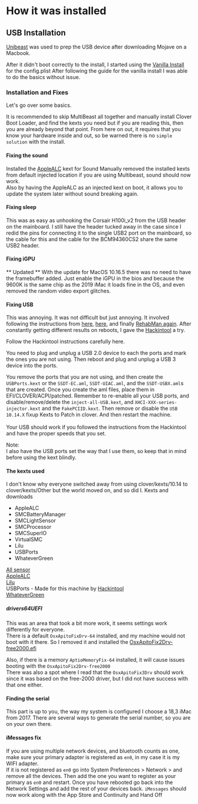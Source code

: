 # How it was installed

## USB Installation
[Unibeast](https://www.tonymacx86.com/threads/unibeast-install-macos-mojave-on-any-supported-intel-based-pc.259381/#create_unibeast) was used to prep the USB device after downloading Mojave on a Macbook.

After it didn't boot correctly to the install, I started using the [Vanilla Install](https://hackintosh.gitbook.io/-r-hackintosh-vanilla-desktop-guide/config.plist-per-hardware/coffee-lake) for the config.plist
After following the guide for the vanilla install I was able to do the basics without issue.


### Installation and Fixes
Let's go over some basics.

It is recommended to skip MultiBeast all together and manually install Clover Boot Loader, and find the kexts you need but if you are reading this, then you are already beyond that point. From here on out, it requires that you know your hardware inside and out, so be warned there is no `simple solution` with the install.

#### Fixing the sound
Installed the [AppleALC](https://github.com/acidanthera/AppleALC/releases) kext for Sound
Manually removed the installed kexts from default injected location if you are using Multibeast, sound should now work. <br>
Also by having the AppleALC as an injected kext on boot, it allows you to update the system later without sound breaking again.

#### Fixing sleep
This was as easy as unhooking the Corsair H100i_v2 from the USB header on the mainboard. I still have the header tucked away in the case since I redid the pins for connecting it to the single USB2 port on the mainboard, so the cable for this and the cable for the BCM94360CS2 share the same USB2 header.

#### Fixing iGPU
** Updated **
With the update for MacOS 10.16.5 there was no need to have the framebuffer added. Just enable the iGPU in the bios and because the 9600K is the same chip as the 2019 iMac it loads fine in the OS, and even removed the random video export glitches.


#### Fixing USB
This was annoying. It was not difficult but just annoying. It involved following the instructions from [here](https://hackintosher.com/forums/thread/list-of-hackintosh-usb-port-limit-patches-10-14-updated.467/), [here](https://www.tonymacx86.com/threads/macos-10-14-3-supplemental-update.271209/), and finally [RehabMan again](https://bitbucket.org/RehabMan/os-x-usb-inject-all/overview). After constantly getting different results on reboots, I gave the [Hackintool](https://www.insanelymac.com/forum/topic/335018-hackintool-v204/) a try.

Follow the Hackintool instructions carefully here.

You need to plug and unplug a USB 2.0 device to each the ports and mark the ones you are not using. Then reboot and plug and unplug a USB 3 device into the ports.

You remove the ports that you are not using, and then create the `USBPorts.kext` or the `SSDT-EC.aml`, `SSDT-UIAC.aml`, and the `SSDT-USBX.aml`s that are created. Once you create the aml files, place them in EFI/CLOVER/ACPI/patched. Remember to re-enable all your USB ports, and disable/remove/delete the `inject-all-USB.kext`, and `XHCI-XXX-series-injector.kext` and the `FakePCIID.kext`. Then remove or disable the `USB 10.14.X` fixup Kexts to Patch in clover.
And then restart the machine.<br>  
Your USB should work if you followed the instructions from the Hackintool and have the proper speeds that you set.

Note:<br>
I also have the USB ports set the way that I use them, so keep that in mind before using the kext blindly.

####  The kexts used
I don't know why everyone switched away from using clover/kexts/10.14 to clover/kexts/Other but the world moved on, and so did I.
Kexts and downloads

* AppleALC
* SMCBatteryManager
* SMCLightSensor
* SMCProcessor
* SMCSuperIO
* VirtualSMC
* Lilu
* USBPorts
* WhateverGreen

[All sensor](https://github.com/acidanthera/VirtualSMC) <br>
[AppleALC](https://github.com/acidanthera/AppleALC/releases) <br>
[Lilu](https://github.com/acidanthera/Lilu/releases) <br>
USBPorts - Made for this machine by [Hackintool](https://www.insanelymac.com/forum/topic/335018-hackintool-v204/) <br>
[WhateverGreen](https://github.com/acidanthera/WhateverGreen)<br>

##### drivers64UEFI
This was an area that took a bit more work, it seems settings work differently for everyone. <br>
There is a default `OsxApitoFixDrv-64` installed, and my machine would not boot with it there. So I removed it and installed the [OsxApitoFix2Drv-free2000.efi](https://nickwoodhams.com/x99-hackintosh-osxaptiofixdrv-allocaterelocblock-error-update/) <br>

Also, if there is a memory `AptioMemoryFix-64` installed, it will cause issues booting with the `OsxApitoFix2Drv-free2000`  <br>
There was also a spot where I read that the `OsxApitoFix3Drv` should work since it was based on the free-2000 driver, but I did not have success with that one either.


#### Finding the serial
This part is up to you, the way my system is configured I choose a 18,3 iMac from 2017. There are several ways to generate the serial number, so you are on your own there.

#### iMessages fix
If you are using multiple network devices, and bluetooth counts as one, make sure your primary adapter is registered as `en0`, in my case it is my WIFI adapter. <br>
If it is not registered as `en0` go into System Preferences > Network > and remove all the devices. Then add the one you want to register as your primary as `en0` and restart. Once you have rebooted go back into the Network Settings and add the rest of your devices back. `iMessages` should now work along with the App Store and Continuity and Hand Off

